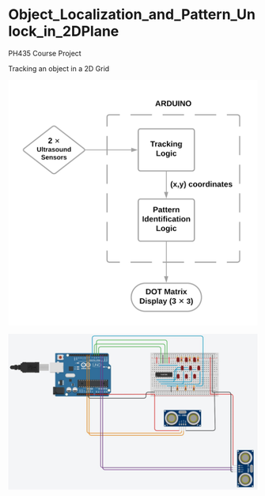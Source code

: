 # Object_Localization_and_Pattern_Unlock_in_2DPlane
PH435 Course Project

Tracking an object in a 2D Grid

![image](https://github.com/vinitdoke/Object_Localization_and_Pattern_Unlock_in_2DPlane/blob/main/Scheme2.png)

![image 2](https://github.com/vinitdoke/Object_Localization_and_Pattern_Unlock_in_2DPlane/blob/main/circuitdiagram.png)
